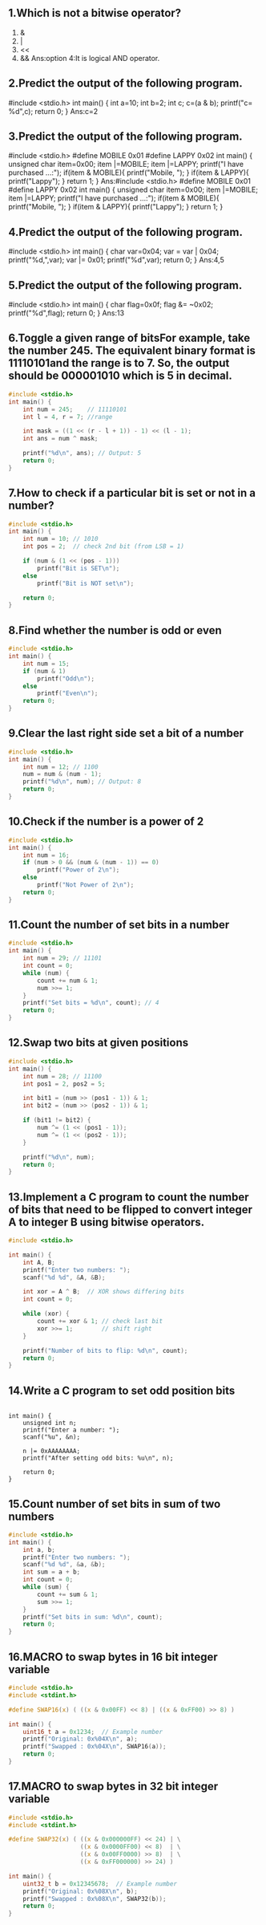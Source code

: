 ## 1.Which is not a bitwise operator?
1. &
2. |
3. <<
4. &&
Ans:option 4:It is logical AND operator.
## 2.Predict the output of the following program.
#include <stdio.h>
int main()
{
int a=10;
int b=2;
int c;
c=(a & b);
printf("c= %d",c);
return 0;
}
Ans:c=2
## 3.Predict the output of the following program.
#include <stdio.h>
#define MOBILE 0x01
#define LAPPY 0x02
int main()
{
unsigned char item=0x00;
item |=MOBILE;
item |=LAPPY;
printf("I have purchased ...:");
if(item & MOBILE){
printf("Mobile, ");
}
if(item & LAPPY){
printf("Lappy");
}
return 1;
}
Ans:#include <stdio.h>
#define MOBILE 0x01
#define LAPPY 0x02
int main()
{
unsigned char item=0x00;
item |=MOBILE;
item |=LAPPY;
printf("I have purchased ...:");
if(item & MOBILE){
printf("Mobile, ");
}
if(item & LAPPY){
printf("Lappy");
}
return 1;
}
## 4.Predict the output of the following program.
#include <stdio.h>
int main()
{
char var=0x04;
var = var | 0x04;
printf("%d,",var);
var |= 0x01;
printf("%d",var);
return 0;
}
Ans:4,5
## 5.Predict the output of the following program.
#include <stdio.h>
int main()
{
char flag=0x0f;
flag &= ~0x02;
printf("%d",flag);
return 0;
}
Ans:13
## 6.Toggle a given range of bitsFor example, take the number 245. The equivalent binary format is 11110101and the range is to 7. So, the output should be 000001010 which is 5 in decimal.
```c
#include <stdio.h>
int main() {
    int num = 245;    // 11110101
    int l = 4, r = 7; //range

    int mask = ((1 << (r - l + 1)) - 1) << (l - 1);
    int ans = num ^ mask;

    printf("%d\n", ans); // Output: 5
    return 0;
}
```
## 7.How to check if a particular bit is set or not in a number?
```c
#include <stdio.h>
int main() {
    int num = 10; // 1010
    int pos = 2;  // check 2nd bit (from LSB = 1)

    if (num & (1 << (pos - 1)))
        printf("Bit is SET\n");
    else
        printf("Bit is NOT set\n");

    return 0;
}
```
## 8.Find whether the number is odd or even
```c
#include <stdio.h>
int main() {
    int num = 15;
    if (num & 1)
        printf("Odd\n");
    else
        printf("Even\n");
    return 0;
}
```
## 9.Clear the last right side set a bit of a number
```c
#include <stdio.h>
int main() {
    int num = 12; // 1100
    num = num & (num - 1);
    printf("%d\n", num); // Output: 8
    return 0;
}
```
## 10.Check if the number is a power of 2
```c
#include <stdio.h>
int main() {
    int num = 16;
    if (num > 0 && (num & (num - 1)) == 0)
        printf("Power of 2\n");
    else
        printf("Not Power of 2\n");
    return 0;
}
```
## 11.Count the number of set bits in a number
```c
#include <stdio.h>
int main() {
    int num = 29; // 11101
    int count = 0;
    while (num) {
        count += num & 1;
        num >>= 1;
    }
    printf("Set bits = %d\n", count); // 4
    return 0;
}
```
## 12.Swap two bits at given positions
```c
#include <stdio.h>
int main() {
    int num = 28; // 11100
    int pos1 = 2, pos2 = 5;

    int bit1 = (num >> (pos1 - 1)) & 1;
    int bit2 = (num >> (pos2 - 1)) & 1;

    if (bit1 != bit2) {
        num ^= (1 << (pos1 - 1));
        num ^= (1 << (pos2 - 1));
    }

    printf("%d\n", num);
    return 0;
}
```
## 13.Implement a C program to count the number of bits that need to be flipped to convert integer A to integer B using bitwise operators.
```c
#include <stdio.h>

int main() {
    int A, B;
    printf("Enter two numbers: ");
    scanf("%d %d", &A, &B);

    int xor = A ^ B;  // XOR shows differing bits
    int count = 0;

    while (xor) {
        count += xor & 1; // check last bit
        xor >>= 1;        // shift right
    }

    printf("Number of bits to flip: %d\n", count);
    return 0;
}
```
## 14.Write a C program to set odd position bits
```c#include <stdio.h>

int main() {
    unsigned int n;
    printf("Enter a number: ");
    scanf("%u", &n);

    n |= 0xAAAAAAAA; 
    printf("After setting odd bits: %u\n", n);

    return 0;
}
```
## 15.Count number of set bits in sum of two numbers
```c
#include <stdio.h>
int main() {
    int a, b;
    printf("Enter two numbers: ");
    scanf("%d %d", &a, &b);
    int sum = a + b;
    int count = 0;
    while (sum) {
        count += sum & 1;
        sum >>= 1;
    }
    printf("Set bits in sum: %d\n", count);
    return 0;
}
```
## 16.MACRO to swap bytes in 16 bit integer variable
```c
#include <stdio.h>
#include <stdint.h>

#define SWAP16(x) ( ((x & 0x00FF) << 8) | ((x & 0xFF00) >> 8) )

int main() {
    uint16_t a = 0x1234;  // Example number
    printf("Original: 0x%04X\n", a);
    printf("Swapped : 0x%04X\n", SWAP16(a));
    return 0;
}
```
## 17.MACRO to swap bytes in 32 bit integer variable
```c
#include <stdio.h>
#include <stdint.h>

#define SWAP32(x) ( ((x & 0x000000FF) << 24) | \
                    ((x & 0x0000FF00) << 8)  | \
                    ((x & 0x00FF0000) >> 8)  | \
                    ((x & 0xFF000000) >> 24) )

int main() {
    uint32_t b = 0x12345678;  // Example number
    printf("Original: 0x%08X\n", b);
    printf("Swapped : 0x%08X\n", SWAP32(b));
    return 0;
}
```











